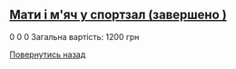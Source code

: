 ## [Мати і м&#39;яч у спортзал (завершено )](/info/for-grads/мати-і-мяч-у-спортзал/)
0
0
0
Загальна вартість: 1200 грн
<!-- <form action="/%D0%B4%D0%BB%D1%8F-%D0%B2%D0%B8%D0%BF%D1%83%D1%81%D0%BA%D0%BD%D0%B8%D0%BA%D1%96%D0%B2/%D0%BC%D0%B0%D1%82%D0%B8-%D1%96-%D0%BC%D1%8F%D1%87-%D1%83-%D1%81%D0%BF%D0%BE%D1%80%D1%82%D0%B7%D0%B0%D0%BB" class="donateform" enctype="multipart/form-data" method="post"><input id="Email" name="Email" placeholder="email@domain.com" type="email" value="" /><input id="Name" name="Name" placeholder="Вася Пупкін" type="text" value="" /><input type="number" id="Amount" name="Amount" placeholder="100 UAH" />
<input type="hidden" id="ProjectId" name="ProjectId" value="1183" />
<input type="hidden" id="Subscribe" name="Subscribe" value="fasle" />
<input type="submit" value="Зробити внесок" />
<input name='ufprt' type='hidden' value='80ABBD6AE2D8995D1AA269FFF4BF6CBBCA9B43734C9284D423DA2E714E7A565BEDDC77F25F5DDDED6B11341E3F244E49FC8B64FE657B8A0CE818A88B88E3B022E097D5B393939264F2D26F521C1E714FCD26E709F00C40764D1F000BE7D445902F467C12B9D13AD1F626B5D998D4ADDC4E3AEE61692F219A9836B1F030C9B035D62ADF768FA032F6FF5EEC7F8F4C72EE' /></form> -->

[Повернутись назад](/info/for-grads/)
